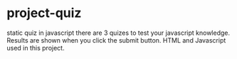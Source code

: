 # project-quiz
 static quiz in javascript
 there are 3 quizes to test your javascript knowledge. Results are shown when you click the submit button.
 HTML and Javascript used in this project.
